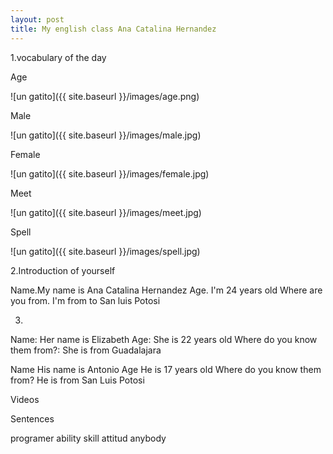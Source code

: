 ```yaml
---
layout: post
title: My english class Ana Catalina Hernandez
---
```


1.vocabulary of the day

Age

![un gatito]({{ site.baseurl }}/images/age.png)

Male

![un gatito]({{ site.baseurl }}/images/male.jpg)

Female

![un gatito]({{ site.baseurl }}/images/female.jpg)

Meet

![un gatito]({{ site.baseurl }}/images/meet.jpg)

Spell

![un gatito]({{ site.baseurl }}/images/spell.jpg)


2.Introduction of yourself

Name.My name is Ana Catalina Hernandez 
Age. I'm 24 years old
Where are you from. I'm from to San luis Potosi 



3.

Name: Her name is Elizabeth 
Age: She is 22 years old 
Where do you know them from?: She is from Guadalajara 


Name His name is Antonio
Age He is 17 years old 
Where do you know them from? He is from San Luis Potosi





Videos


Sentences

programer
ability
skill
attitud
anybody




